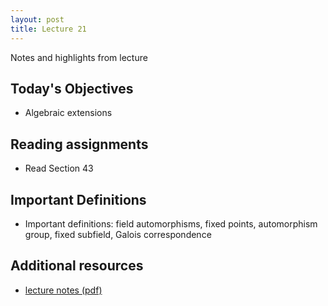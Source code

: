 ```yaml
---
layout: post
title: Lecture 21
---
```


Notes and highlights from lecture

## Today's Objectives

* Algebraic extensions

## Reading assignments

* Read Section 43

## Important Definitions
* Important definitions: field automorphisms, fixed points, automorphism group, fixed subfield, Galois correspondence

## Additional resources

* <a target="_parent" href="https://wcasper.github.io/math407spring2022/extras/notes/lecture21-2022-04-22.pdf">lecture notes (pdf)</a>
